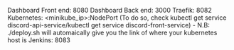 Dashboard Front end: 8080
Dashboard Back end: 3000
Traefik: 8082
Kubernetes: <minikube_ip>:NodePort (To do so, check kubectl get service discord-api-service/kubectl get service discord-front-service) - N.B: ./deploy.sh will automaically give you the link of where your kubernetes host is
Jenkins: 8083